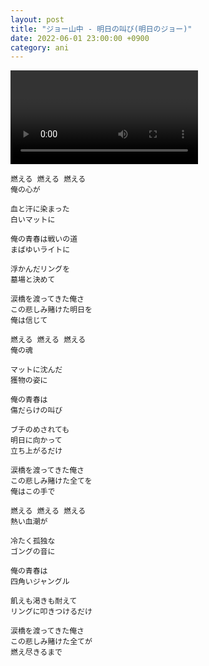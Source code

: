 ```yaml
---
layout: post
title: "ジョー山中 - 明日の叫び(明日のジョー)"
date: 2022-06-01 23:00:00 +0900
category: ani
---
```


<div class="video-container">
    <video id="player" class="video-js vjs-default-skin vjs-big-play-centered" data-json="/public/json/ani/ジョー山中 - 明日の叫び(明日のジョー).json"></video>
</div>

```
燃える 燃える 燃える
俺の心が

血と汗に染まった
白いマットに

俺の青春は戦いの道
まばゆいライトに

浮かんだリングを
墓場と決めて

涙橋を渡ってきた俺さ
この悲しみ賭けた明日を
俺は信じて

燃える 燃える 燃える
俺の魂

マットに沈んだ
獲物の姿に

俺の青春は
傷だらけの叫び

ブチのめされても
明日に向かって
立ち上がるだけ

涙橋を渡ってきた俺さ
この悲しみ賭けた全てを
俺はこの手で

燃える 燃える 燃える
熱い血潮が

冷たく孤独な
ゴングの音に

俺の青春は
四角いジャングル

飢えも渇きも耐えて
リングに叩きつけるだけ

涙橋を渡ってきた俺さ
この悲しみ賭けた全てが
燃え尽きるまで
```